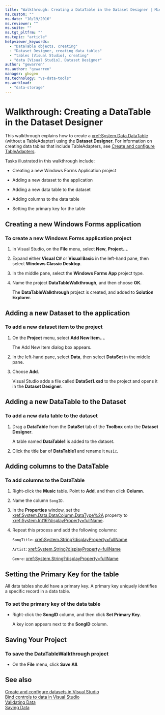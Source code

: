```yaml
---
title: "Walkthrough: Creating a DataTable in the Dataset Designer | Microsoft Docs"
ms.custom: ""
ms.date: "10/19/2016"
ms.reviewer: ""
ms.suite: ""
ms.tgt_pltfrm: ""
ms.topic: "article"
helpviewer_keywords: 
  - "DataTable objects, creating"
  - "Dataset Designer, creating data tables"
  - "tables [Visual Studio], creating"
  - "data [Visual Studio], Dataset Designer"
author: "gewarren"
ms.author: "gewarren"
manager: ghogen
ms.technology: "vs-data-tools"
ms.workload: 
  - "data-storage"
---
```

# Walkthrough: Creating a DataTable in the Dataset Designer

This walkthrough explains how to create a <xref:System.Data.DataTable> (without a TableAdapter) using the **Dataset Designer**. For information on creating data tables that include TableAdapters, see [Create and configure TableAdapters](../data-tools/create-and-configure-tableadapters.md).  

Tasks illustrated in this walkthrough include:  

-   Creating a new Windows Forms Application project  

-   Adding a new dataset to the application  

-   Adding a new data table to the dataset  

-   Adding columns to the data table  

-   Setting the primary key for the table  

## Creating a new Windows Forms application

### To create a new Windows Forms application project  
  
1. In Visual Studio, on the **File** menu, select **New**, **Project...**.  
  
2. Expand either **Visual C#** or **Visual Basic** in the left-hand pane, then select **Windows Classic Desktop**.  

3. In the middle pane, select the **Windows Forms App** project type.  

4. Name the project **DataTableWalkthrough**, and then choose **OK**. 
  
     The **DataTableWalkthrough** project is created, and added to **Solution Explorer**.  

## Adding a new Dataset to the application

### To add a new dataset item to the project  
  
1.  On the **Project** menu, select **Add New Item...**.  
  
     The Add New Item dialog box appears.  
  
2.  In the left-hand pane, select **Data**, then select **DataSet** in the middle pane.  
  
3.  Choose **Add**.  
  
     Visual Studio adds a file called **DataSet1.xsd** to the project and opens it in the **Dataset Designer**.  

## Adding a new DataTable to the Dataset  

### To add a new data table to the dataset  
  
1.  Drag a **DataTable** from the **DataSet** tab of the **Toolbox** onto the **Dataset Designer**.  
  
     A table named **DataTable1** is added to the dataset.  
   
2.  Click the title bar of **DataTable1** and rename it `Music`.  

## Adding columns to the DataTable

### To add columns to the DataTable  
  
1.  Right-click the **Music** table. Point to **Add**, and then click **Column**.  
  
2.  Name the column `SongID`.  
  
3.  In the **Properties** window, set the <xref:System.Data.DataColumn.DataType%2A> property to <xref:System.Int16?displayProperty=fullName>.  
  
4.  Repeat this process and add the following columns:  
  
     `SongTitle`: <xref:System.String?displayProperty=fullName>  
  
     `Artist`: <xref:System.String?displayProperty=fullName>  
  
     `Genre`: <xref:System.String?displayProperty=fullName>  
  
## Setting the Primary Key for the table

All data tables should have a primary key. A primary key uniquely identifies a specific record in a data table.  
  
### To set the primary key of the data table
  
-   Right-click the **SongID** column, and then click **Set Primary Key**.  
  
     A key icon appears next to the **SongID** column.  
  
## Saving Your Project  
  
### To save the DataTableWalkthrough project  
  
-   On the **File** menu, click **Save All**.  

## See also

[Create and configure datasets in Visual Studio](../data-tools/create-and-configure-datasets-in-visual-studio.md)  
[Bind controls to data in Visual Studio](../data-tools/bind-controls-to-data-in-visual-studio.md)  
[Validating Data](../data-tools/validate-data-in-datasets.md)  
[Saving Data](../data-tools/saving-data.md)